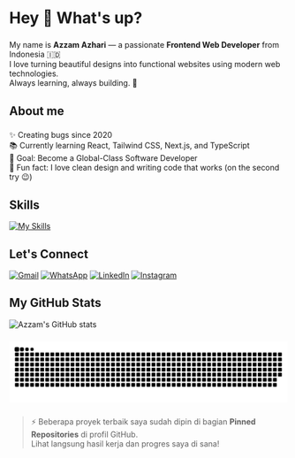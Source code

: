 <h1 align="left">Hey 👋 What's up?</h1>

###

<p align="left">
My name is <strong>Azzam Azhari</strong> — a passionate <strong>Frontend Web Developer</strong> from Indonesia 🇮🇩<br>
I love turning beautiful designs into functional websites using modern web technologies.<br>
Always learning, always building. 🚀
</p>

###

<h2 align="left">About me</h2>

###

<p align="left">
✨ Creating bugs since 2020<br>
📚 Currently learning React, Tailwind CSS, Next.js, and TypeScript<br>
🎯 Goal: Become a Global-Class Software Developer<br>
🎲 Fun fact: I love clean design and writing code that works (on the second try 😉)
</p>

###

<h2 align="left">Skills</h2>

[![My Skills](https://skillicons.dev/icons?i=html,css,js,tailwind,react,next,ts,git,figma,vscode&theme=light&perline=10)](https://skillicons.dev)

###

<!-- <img src="https://img.shields.io/badge/HTML5-E34F26?style=for-the-badge&logo=html5&logoColor=white" />
<img src="https://img.shields.io/badge/CSS3-1572B6?style=for-the-badge&logo=css3&logoColor=white" />
<img src="https://img.shields.io/badge/JavaScript-323330?style=for-the-badge&logo=javascript&logoColor=F7DF1E" />
<img src="https://img.shields.io/badge/PHP-777BB4?style=for-the-badge&logo=php&logoColor=white" />
<img src="https://img.shields.io/badge/Laravel-FF2D20?style=for-the-badge&logo=laravel&logoColor=white" /> -->

###

<h2 align="left">Let's Connect</h2>

[![Gmail](https://img.shields.io/badge/Gmail-D14836?style=for-the-badge&logo=gmail&logoColor=white)](mailto:azzamazhari.dev@gmail.com) [![WhatsApp](https://img.shields.io/badge/WhatsApp-25D366?style=for-the-badge&logo=whatsapp&logoColor=white)](https://wa.me/6289517795206) [![LinkedIn](https://img.shields.io/badge/LinkedIn-0077B5?style=for-the-badge&logo=linkedin&logoColor=white)](https://www.linkedin.com/in/muhammad-azzam-azhari-m-36190533b/) [![Instagram](https://img.shields.io/badge/Instagram-E4405F?style=for-the-badge&logo=instagram&logoColor=white)](https://instagram.com/azzamazhari._)

###

<h2 align="left">My GitHub Stats</h2>

![Azzam's GitHub stats](https://github-readme-stats.vercel.app/api?username=azzam-azhari&show_icons=true&theme=tokyonight&locale=id)

<!-- <h2 align="left">I code with</h2>

###

<div align="left">
  <img src="https://cdn.jsdelivr.net/gh/devicons/devicon/icons/javascript/javascript-original.svg" height="40" alt="javascript logo"  />
  <img width="12" />
  <img src="https://cdn.jsdelivr.net/gh/devicons/devicon/icons/typescript/typescript-original.svg" height="40" alt="typescript logo"  />
  <img width="12" />
  <img src="https://cdn.jsdelivr.net/gh/devicons/devicon/icons/react/react-original.svg" height="40" alt="react logo"  />
  <img width="12" />
  <img src="https://cdn.jsdelivr.net/gh/devicons/devicon/icons/nextjs/nextjs-original.svg" height="40" alt="nextjs logo"  />
  
</div> -->

###

<picture>
  <source media="(prefers-color-scheme: dark)" srcset="https://raw.githubusercontent.com/tobiasmeyhoefer/tobiasmeyhoefer/output/github-snake-dark.svg" />
  <source media="(prefers-color-scheme: light)" srcset="https://raw.githubusercontent.com/tobiasmeyhoefer/tobiasmeyhoefer/output/github-snake.svg" />
  <img alt="github-snake" src="https://raw.githubusercontent.com/azzam-azhari/azzam-azhari/output/github-snake.svg" />
</picture>

###

> ⚡ Beberapa proyek terbaik saya sudah dipin di bagian **Pinned Repositories** di profil GitHub.  
> Lihat langsung hasil kerja dan progres saya di sana!

